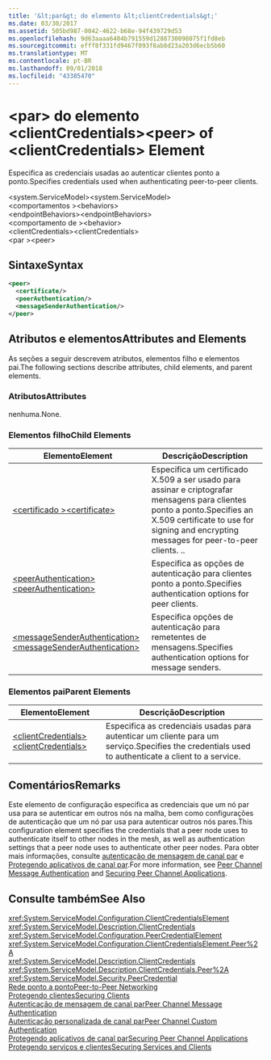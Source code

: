 ```yaml
---
title: '&lt;par&gt; do elemento &lt;clientCredentials&gt;'
ms.date: 03/30/2017
ms.assetid: 505bd987-0042-4622-b68e-94f439729d53
ms.openlocfilehash: 9d63aaaa6404b791559d1288730098075f1fd8eb
ms.sourcegitcommit: efff8f331fd9467f093f8ab8d23a203d6ecb5b60
ms.translationtype: MT
ms.contentlocale: pt-BR
ms.lasthandoff: 09/01/2018
ms.locfileid: "43385470"
---
```

# <a name="ltpeergt-of-ltclientcredentialsgt-element"></a><span data-ttu-id="47979-102">&lt;par&gt; do elemento &lt;clientCredentials&gt;</span><span class="sxs-lookup"><span data-stu-id="47979-102">&lt;peer&gt; of &lt;clientCredentials&gt; Element</span></span>
<span data-ttu-id="47979-103">Especifica as credenciais usadas ao autenticar clientes ponto a ponto.</span><span class="sxs-lookup"><span data-stu-id="47979-103">Specifies credentials used when authenticating peer-to-peer clients.</span></span>  
  
 <span data-ttu-id="47979-104">\<system.ServiceModel></span><span class="sxs-lookup"><span data-stu-id="47979-104">\<system.ServiceModel></span></span>  
<span data-ttu-id="47979-105">\<comportamentos ></span><span class="sxs-lookup"><span data-stu-id="47979-105">\<behaviors></span></span>  
<span data-ttu-id="47979-106">\<endpointBehaviors></span><span class="sxs-lookup"><span data-stu-id="47979-106">\<endpointBehaviors></span></span>  
<span data-ttu-id="47979-107">\<comportamento de ></span><span class="sxs-lookup"><span data-stu-id="47979-107">\<behavior></span></span>  
<span data-ttu-id="47979-108">\<clientCredentials></span><span class="sxs-lookup"><span data-stu-id="47979-108">\<clientCredentials></span></span>  
<span data-ttu-id="47979-109">\<par ></span><span class="sxs-lookup"><span data-stu-id="47979-109">\<peer></span></span>  
  
## <a name="syntax"></a><span data-ttu-id="47979-110">Sintaxe</span><span class="sxs-lookup"><span data-stu-id="47979-110">Syntax</span></span>  
  
```xml  
<peer>  
  <certificate/>  
  <peerAuthentication/>  
  <messageSenderAuthentication/>  
</peer>  
```  
  
## <a name="attributes-and-elements"></a><span data-ttu-id="47979-111">Atributos e elementos</span><span class="sxs-lookup"><span data-stu-id="47979-111">Attributes and Elements</span></span>  
 <span data-ttu-id="47979-112">As seções a seguir descrevem atributos, elementos filho e elementos pai.</span><span class="sxs-lookup"><span data-stu-id="47979-112">The following sections describe attributes, child elements, and parent elements.</span></span>  
  
### <a name="attributes"></a><span data-ttu-id="47979-113">Atributos</span><span class="sxs-lookup"><span data-stu-id="47979-113">Attributes</span></span>  
 <span data-ttu-id="47979-114">nenhuma.</span><span class="sxs-lookup"><span data-stu-id="47979-114">None.</span></span>  
  
### <a name="child-elements"></a><span data-ttu-id="47979-115">Elementos filho</span><span class="sxs-lookup"><span data-stu-id="47979-115">Child Elements</span></span>  
  
|<span data-ttu-id="47979-116">Elemento</span><span class="sxs-lookup"><span data-stu-id="47979-116">Element</span></span>|<span data-ttu-id="47979-117">Descrição</span><span class="sxs-lookup"><span data-stu-id="47979-117">Description</span></span>|  
|-------------|-----------------|  
|[<span data-ttu-id="47979-118">\<certificado ></span><span class="sxs-lookup"><span data-stu-id="47979-118">\<certificate></span></span>](../../../../../docs/framework/configure-apps/file-schema/wcf/certificate-element.md)|<span data-ttu-id="47979-119">Especifica um certificado X.509 a ser usado para assinar e criptografar mensagens para clientes ponto a ponto.</span><span class="sxs-lookup"><span data-stu-id="47979-119">Specifies an X.509 certificate to use for signing and encrypting messages for peer-to-peer clients.</span></span> <span data-ttu-id="47979-120">.</span><span class="sxs-lookup"><span data-stu-id="47979-120">.</span></span>|  
|[<span data-ttu-id="47979-121">\<peerAuthentication></span><span class="sxs-lookup"><span data-stu-id="47979-121">\<peerAuthentication></span></span>](../../../../../docs/framework/configure-apps/file-schema/wcf/peerauthentication-element.md)|<span data-ttu-id="47979-122">Especifica as opções de autenticação para clientes ponto a ponto.</span><span class="sxs-lookup"><span data-stu-id="47979-122">Specifies authentication options for peer clients.</span></span>|  
|[<span data-ttu-id="47979-123">\<messageSenderAuthentication></span><span class="sxs-lookup"><span data-stu-id="47979-123">\<messageSenderAuthentication></span></span>](../../../../../docs/framework/configure-apps/file-schema/wcf/messagesenderauthentication-element.md)|<span data-ttu-id="47979-124">Especifica opções de autenticação para remetentes de mensagens.</span><span class="sxs-lookup"><span data-stu-id="47979-124">Specifies authentication options for message senders.</span></span>|  
  
### <a name="parent-elements"></a><span data-ttu-id="47979-125">Elementos pai</span><span class="sxs-lookup"><span data-stu-id="47979-125">Parent Elements</span></span>  
  
|<span data-ttu-id="47979-126">Elemento</span><span class="sxs-lookup"><span data-stu-id="47979-126">Element</span></span>|<span data-ttu-id="47979-127">Descrição</span><span class="sxs-lookup"><span data-stu-id="47979-127">Description</span></span>|  
|-------------|-----------------|  
|[<span data-ttu-id="47979-128">\<clientCredentials></span><span class="sxs-lookup"><span data-stu-id="47979-128">\<clientCredentials></span></span>](../../../../../docs/framework/configure-apps/file-schema/wcf/clientcredentials.md)|<span data-ttu-id="47979-129">Especifica as credenciais usadas para autenticar um cliente para um serviço.</span><span class="sxs-lookup"><span data-stu-id="47979-129">Specifies the credentials used to authenticate a client to a service.</span></span>|  
  
## <a name="remarks"></a><span data-ttu-id="47979-130">Comentários</span><span class="sxs-lookup"><span data-stu-id="47979-130">Remarks</span></span>  
 <span data-ttu-id="47979-131">Este elemento de configuração especifica as credenciais que um nó par usa para se autenticar em outros nós na malha, bem como configurações de autenticação que um nó par usa para autenticar outros nós pares.</span><span class="sxs-lookup"><span data-stu-id="47979-131">This configuration element specifies the credentials that a peer node uses to authenticate itself to other nodes in the mesh, as well as authentication settings that a peer node uses to authenticate other peer nodes.</span></span> <span data-ttu-id="47979-132">Para obter mais informações, consulte [autenticação de mensagem de canal par](https://msdn.microsoft.com/library/80e73386-514e-4c30-9e4a-b9ca8c173a95) e [Protegendo aplicativos de canal par](../../../../../docs/framework/wcf/feature-details/securing-peer-channel-applications.md).</span><span class="sxs-lookup"><span data-stu-id="47979-132">For more information, see [Peer Channel Message Authentication](https://msdn.microsoft.com/library/80e73386-514e-4c30-9e4a-b9ca8c173a95) and [Securing Peer Channel Applications](../../../../../docs/framework/wcf/feature-details/securing-peer-channel-applications.md).</span></span>  
  
## <a name="see-also"></a><span data-ttu-id="47979-133">Consulte também</span><span class="sxs-lookup"><span data-stu-id="47979-133">See Also</span></span>  
 <xref:System.ServiceModel.Configuration.ClientCredentialsElement>  
 <xref:System.ServiceModel.Description.ClientCredentials>  
 <xref:System.ServiceModel.Configuration.PeerCredentialElement>  
 <xref:System.ServiceModel.Configuration.ClientCredentialsElement.Peer%2A>  
 <xref:System.ServiceModel.Description.ClientCredentials>  
 <xref:System.ServiceModel.Description.ClientCredentials.Peer%2A>  
 <xref:System.ServiceModel.Security.PeerCredential>  
 [<span data-ttu-id="47979-134">Rede ponto a ponto</span><span class="sxs-lookup"><span data-stu-id="47979-134">Peer-to-Peer Networking</span></span>](../../../../../docs/framework/wcf/feature-details/peer-to-peer-networking.md)  
 [<span data-ttu-id="47979-135">Protegendo clientes</span><span class="sxs-lookup"><span data-stu-id="47979-135">Securing Clients</span></span>](../../../../../docs/framework/wcf/securing-clients.md)  
 [<span data-ttu-id="47979-136">Autenticação de mensagem de canal par</span><span class="sxs-lookup"><span data-stu-id="47979-136">Peer Channel Message Authentication</span></span>](https://msdn.microsoft.com/library/80e73386-514e-4c30-9e4a-b9ca8c173a95)  
 [<span data-ttu-id="47979-137">Autenticação personalizada de canal par</span><span class="sxs-lookup"><span data-stu-id="47979-137">Peer Channel Custom Authentication</span></span>](https://msdn.microsoft.com/library/4aa8a82e-41a8-48e2-8621-7e1cbabdca7c)  
 [<span data-ttu-id="47979-138">Protegendo aplicativos de canal par</span><span class="sxs-lookup"><span data-stu-id="47979-138">Securing Peer Channel Applications</span></span>](../../../../../docs/framework/wcf/feature-details/securing-peer-channel-applications.md)  
 [<span data-ttu-id="47979-139">Protegendo serviços e clientes</span><span class="sxs-lookup"><span data-stu-id="47979-139">Securing Services and Clients</span></span>](../../../../../docs/framework/wcf/feature-details/securing-services-and-clients.md)
